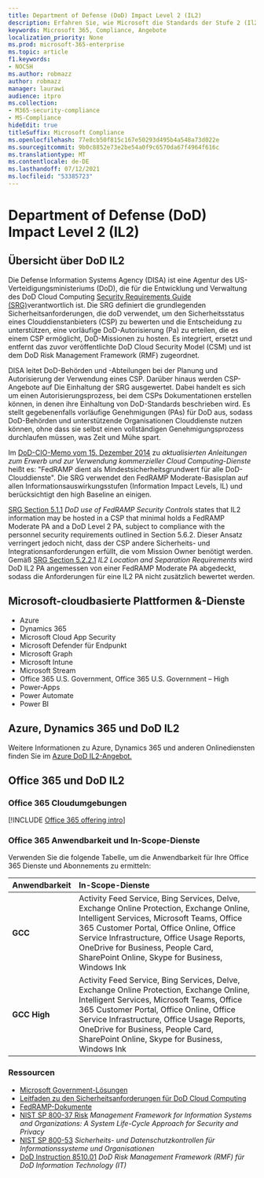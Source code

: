 ```yaml
---
title: Department of Defense (DoD) Impact Level 2 (IL2)
description: Erfahren Sie, wie Microsoft die Standards der Stufe 2 (Il2) des Verteidigungsministeriums (Department of Defense, DoD) erfüllt.
keywords: Microsoft 365, Compliance, Angebote
localization_priority: None
ms.prod: microsoft-365-enterprise
ms.topic: article
f1.keywords:
- NOCSH
ms.author: robmazz
author: robmazz
manager: laurawi
audience: itpro
ms.collection:
- M365-security-compliance
- MS-Compliance
hideEdit: true
titleSuffix: Microsoft Compliance
ms.openlocfilehash: 77e8cb50f815c167e50293d495b4a548a73d022e
ms.sourcegitcommit: 9b0c8852e73e2be54a0f9c6570da67f4964f616c
ms.translationtype: MT
ms.contentlocale: de-DE
ms.lasthandoff: 07/12/2021
ms.locfileid: "53385723"
---
```

# <a name="department-of-defense-dod-impact-level-2-il2"></a>Department of Defense (DoD) Impact Level 2 (IL2)

## <a name="dod-il2-overview"></a>Übersicht über DoD IL2

Die Defense Information Systems Agency (DISA) ist eine Agentur des US-Verteidigungsministeriums (DoD), die für die Entwicklung und Verwaltung des DoD Cloud Computing [Security Requirements Guide (SRG)](https://dl.dod.cyber.mil/wp-content/uploads/cloud/SRG/index.html)verantwortlich ist. Die SRG definiert die grundlegenden Sicherheitsanforderungen, die doD verwendet, um den Sicherheitsstatus eines Clouddienstanbieters (CSP) zu bewerten und die Entscheidung zu unterstützen, eine vorläufige DoD-Autorisierung (Pa) zu erteilen, die es einem CSP ermöglicht, DoD-Missionen zu hosten. Es integriert, ersetzt und entfernt das zuvor veröffentlichte DoD Cloud Security Model (CSM) und ist dem DoD Risk Management Framework (RMF) zugeordnet.

DISA leitet DoD-Behörden und -Abteilungen bei der Planung und Autorisierung der Verwendung eines CSP. Darüber hinaus werden CSP-Angebote auf Die Einhaltung der SRG ausgewertet. Dabei handelt es sich um einen Autorisierungsprozess, bei dem CSPs Dokumentationen erstellen können, in denen ihre Einhaltung von DoD-Standards beschrieben wird. Es stellt gegebenenfalls vorläufige Genehmigungen (PAs) für DoD aus, sodass DoD-Behörden und unterstützende Organisationen Clouddienste nutzen können, ohne dass sie selbst einen vollständigen Genehmigungsprozess durchlaufen müssen, was Zeit und Mühe spart.

Im [DoD-CIO-Memo vom 15. Dezember 2014](https://www.esi.mil/contentview.aspx?id=585) zu *aktualisierten Anleitungen zum Erwerb und zur Verwendung kommerzieller Cloud Computing-Dienste* heißt es: "FedRAMP dient als Mindestsicherheitsgrundwert für alle DoD-Clouddienste". Die SRG verwendet den FedRAMP Moderate-Basisplan auf allen Informationsauswirkungsstufen (Information Impact Levels, IL) und berücksichtigt den high Baseline an einigen.

[SRG Section 5.1.1](https://dl.dod.cyber.mil/wp-content/uploads/cloud/SRG/index.html#5SECURITYREQUIREMENTS) *DoD use of FedRAMP Security Controls* states that IL2 information may be hosted in a CSP that minimal holds a FedRAMP Moderate PA and a DoD Level 2 PA, subject to compliance with the personnel security requirements outlined in Section 5.6.2. Dieser Ansatz verringert jedoch nicht, dass der CSP andere Sicherheits- und Integrationsanforderungen erfüllt, die vom Mission Owner benötigt werden. Gemäß [SRG Section 5.2.2.1](https://dl.dod.cyber.mil/wp-content/uploads/cloud/SRG/index.html#5.2LegalConsiderations) *IL2 Location and Separation Requirements* wird DoD IL2 PA angemessen von einer FedRAMP Moderate PA abgedeckt, sodass die Anforderungen für eine IL2 PA nicht zusätzlich bewertet werden.

## <a name="microsoft-in-scope-cloud-platforms--services"></a>Microsoft-cloudbasierte Plattformen &-Dienste

- Azure
- Dynamics 365
- Microsoft Cloud App Security
- Microsoft Defender für Endpunkt
- Microsoft Graph
- Microsoft Intune
- Microsoft Stream
- Office 365 U.S. Government, Office 365 U.S. Government – High
- Power-Apps
- Power Automate
- Power BI

## <a name="azure-dynamics-365-and-dod-il2"></a>Azure, Dynamics 365 und DoD IL2

Weitere Informationen zu Azure, Dynamics 365 und anderen Onlinediensten finden Sie im [Azure DoD IL2-Angebot.](/azure/compliance/offerings/offering-dod-il2)

## <a name="office-365-and-dod-il2"></a>Office 365 und DoD IL2

### <a name="office-365-cloud-environments"></a>Office 365 Cloudumgebungen

[!INCLUDE [Office 365 offering intro](../includes/o365-offering-introduction.md)]

### <a name="office-365-applicability-and-in-scope-services"></a>Office 365 Anwendbarkeit und In-Scope-Dienste

Verwenden Sie die folgende Tabelle, um die Anwendbarkeit für Ihre Office 365 Dienste und Abonnements zu ermitteln:

| **Anwendbarkeit** | **In-Scope-Dienste** |
|:------------------|:----------------------|
| **GCC** | Activity Feed Service, Bing Services, Delve, Exchange Online Protection, Exchange Online, Intelligent Services, Microsoft Teams, Office 365 Customer Portal, Office Online, Office Service Infrastructure, Office Usage Reports, OneDrive for Business, People Card, SharePoint Online, Skype for Business, Windows Ink |
| **GCC High** | Activity Feed Service, Bing Services, Delve, Exchange Online Protection, Exchange Online, Intelligent Services, Microsoft Teams, Office 365 Customer Portal, Office Online, Office Service Infrastructure, Office Usage Reports, OneDrive for Business, People Card, SharePoint Online, Skype for Business, Windows Ink |

### <a name="resources"></a>Ressourcen

- [Microsoft Government-Lösungen](https://www.microsoft.com/enterprise/government)
- [Leitfaden zu den Sicherheitsanforderungen für DoD Cloud Computing](https://dl.dod.cyber.mil/wp-content/uploads/cloud/SRG/index.html)
- [FedRAMP-Dokumente](https://www.fedramp.gov/documents/)
- [NIST SP 800-37 Risk](https://csrc.nist.gov/publications/detail/sp/800-37/rev-2/final) *Management Framework for Information Systems and Organizations: A System Life-Cycle Approach for Security and Privacy*
- [NIST SP 800-53](https://csrc.nist.gov/Projects/risk-management/sp800-53-controls/release-search#!/800-53) *Sicherheits- und Datenschutzkontrollen für Informationssysteme und Organisationen*
- [DoD Instruction 8510.01](https://www.esd.whs.mil/Portals/54/Documents/DD/issuances/dodi/851001p.pdf) *DoD Risk Management Framework (RMF) für DoD Information Technology (IT)*
